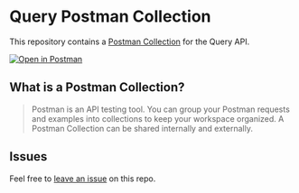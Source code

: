 # Query Postman Collection

This repository contains a [Postman Collection](/collection.json) for the Query API.

[![Open in Postman](https://run.pstmn.io/button.svg)](https://www.postman.com/fern-api/workspace/fern-query)

## What is a Postman Collection?

> Postman is an API testing tool. You can group your Postman requests and examples into collections to keep your workspace organized. A Postman Collection can be shared internally and externally.

## Issues

Feel free to [leave an issue](https://github.com/fern-query/query-postman/issues) on this repo.
